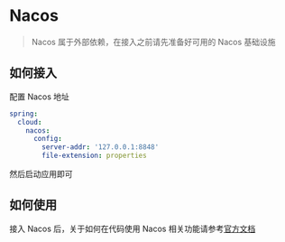 # Nacos

> Nacos 属于外部依赖，在接入之前请先准备好可用的 Nacos 基础设施

## 如何接入

配置 Nacos 地址

```yaml
spring:
  cloud:
    nacos:
      config:
        server-addr: '127.0.0.1:8848'
        file-extension: properties
```

然后启动应用即可

## 如何使用
接入 Nacos 后，关于如何在代码使用 Nacos 相关功能请参考[官方文档](https://nacos.io/zh-cn/docs/quick-start-spring-cloud.html)